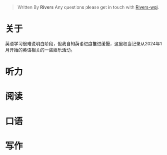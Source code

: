 

> Written By **Rivers**
> Any questions please get in touch with  [Rivers-wqj](https://rivers-wqj.github.io/).
# 关于
英语学习很难说明白阶段，但我自知英语进度推进缓慢，这里权当记录从2024年1月开始的英语相关的一些娱乐活动。
# 听力
# 阅读
# 口语
# 写作

<!--stackedit_data:
eyJoaXN0b3J5IjpbMzg5NzU5NDk5XX0=
-->